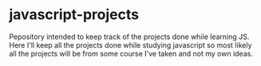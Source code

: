 # javascript-projects
Pepository intended to keep track of the projects done while learning JS.
Here I'll keep all the projects done while studying javascript so most likely all the projects will be 
from some course I've taken and not my own ideas.
